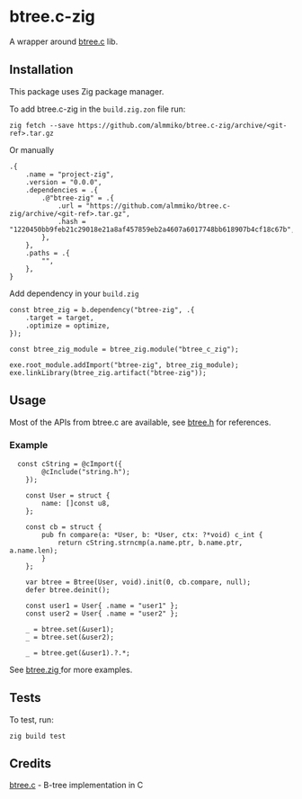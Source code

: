 # btree.c-zig

A wrapper around [btree.c](https://github.com/tidwall/btree.c) lib.

## Installation

This package uses Zig package manager.

To add btree.c-zig in the `build.zig.zon` file run:

```zig 
zig fetch --save https://github.com/almmiko/btree.c-zig/archive/<git-ref>.tar.gz
```

Or manually
```zig
.{
    .name = "project-zig",
    .version = "0.0.0",
    .dependencies = .{
        .@"btree-zig" = .{
            .url = "https://github.com/almmiko/btree.c-zig/archive/<git-ref>.tar.gz",
            .hash = "1220450bb9feb21c29018e21a8af457859eb2a4607a6017748bb618907b4cf18c67b",
        },
    },
    .paths = .{
        "",
    },
}
```

Add dependency in your `build.zig`

```zig
const btree_zig = b.dependency("btree-zig", .{
    .target = target,
    .optimize = optimize,
});

const btree_zig_module = btree_zig.module("btree_c_zig");

exe.root_module.addImport("btree-zig", btree_zig_module);
exe.linkLibrary(btree_zig.artifact("btree-zig"));
```

## Usage

Most of the APIs from btree.c are available, see [btree.h](https://github.com/tidwall/btree.c/blob/master/btree.h) for references.

### Example

```zig
  const cString = @cImport({
        @cInclude("string.h");
    });

    const User = struct {
        name: []const u8,
    };

    const cb = struct {
        pub fn compare(a: *User, b: *User, ctx: ?*void) c_int {
            return cString.strncmp(a.name.ptr, b.name.ptr, a.name.len);
        }
    };

    var btree = Btree(User, void).init(0, cb.compare, null);
    defer btree.deinit();

    const user1 = User{ .name = "user1" };
    const user2 = User{ .name = "user2" };

    _ = btree.set(&user1);
    _ = btree.set(&user2);

    _ = btree.get(&user1).?.*;

```

See [btree.zig ](https://github.com/almmiko/btree.c-zig/blob/main/src/btree.zig) for more examples.

## Tests

To test, run:
```zig
zig build test
```

## Credits

[btree.c](https://github.com/tidwall/btree.c) - B-tree implementation in C



